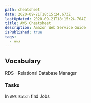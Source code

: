```yaml
---
path: cheatsheet
date: 2020-09-21T18:15:24.673Z
lastUpdated: 2020-09-21T18:15:24.704Z
title: AWS Cheatsheet
description: Amazon Web Service Guide
isPublished: true
tags:
  - aws
---
```


## Vocabulary

RDS - Relational Database Manager

### Tasks

In `AWS Batch` find Jobs
